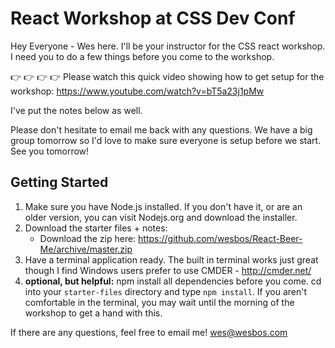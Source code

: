 # React Workshop at CSS Dev Conf

Hey Everyone - Wes here. I'll be your instructor for the CSS react workshop. I need you to do a few things before you come to the workshop.

👉 👉 👉 👉 Please watch this quick video showing how to get setup for the workshop: https://www.youtube.com/watch?v=bT5a23j1pMw

I've put the notes below as well. 

Please don't hesitate to email me back with any questions. We have a big group tomorrow so I'd love to make sure everyone is setup before we start. See you tomorrow!

## Getting Started

1. Make sure you have Node.js installed. If you don't have it, or are an older version, you can visit Nodejs.org and download the installer. 
2. Download the starter files + notes:
	* Download the zip here: https://github.com/wesbos/React-Beer-Me/archive/master.zip
3. Have a terminal application ready. The built in terminal works just great though I find Windows users prefer to use CMDER - http://cmder.net/
4. **optional, but helpful:** npm install all dependencies before you come. cd into your `starter-files` directory and type `npm install`. If you aren't comfortable in the terminal, you may wait until the morning of the workshop to get a hand with this. 


If there are any questions, feel free to email me! wes@wesbos.com



	
